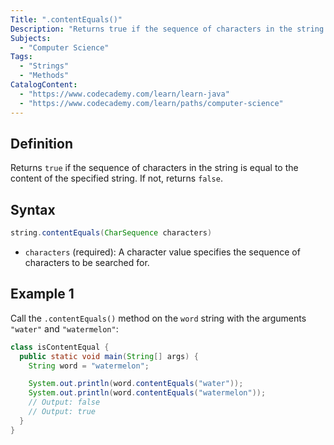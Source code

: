 ```yaml
---
Title: ".contentEquals()"
Description: "Returns true if the sequence of characters in the string is equal to the content of the specified string. If not, returns false."
Subjects:
  - "Computer Science"
Tags:
  - "Strings"
  - "Methods"
CatalogContent:
  - "https://www.codecademy.com/learn/learn-java"
  - "https://www.codecademy.com/learn/paths/computer-science"
---
```


## Definition

Returns `true` if the sequence of characters in the string is equal to the content of the specified string. If not, returns `false`.

## Syntax

```java
string.contentEquals(CharSequence characters)
```

- `characters` (required): A character value specifies the sequence of characters to be searched for.

## Example 1

Call the `.contentEquals()` method on the `word` string with the arguments `"water"` and `"watermelon"`:

```java
class isContentEqual {
  public static void main(String[] args) {
    String word = "watermelon";

    System.out.println(word.contentEquals("water"));
    System.out.println(word.contentEquals("watermelon"));
    // Output: false
    // Output: true
  }
}
```

